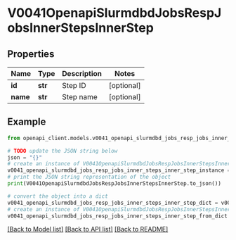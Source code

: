 # V0041OpenapiSlurmdbdJobsRespJobsInnerStepsInnerStep


## Properties

Name | Type | Description | Notes
------------ | ------------- | ------------- | -------------
**id** | **str** | Step ID | [optional] 
**name** | **str** | Step name | [optional] 

## Example

```python
from openapi_client.models.v0041_openapi_slurmdbd_jobs_resp_jobs_inner_steps_inner_step import V0041OpenapiSlurmdbdJobsRespJobsInnerStepsInnerStep

# TODO update the JSON string below
json = "{}"
# create an instance of V0041OpenapiSlurmdbdJobsRespJobsInnerStepsInnerStep from a JSON string
v0041_openapi_slurmdbd_jobs_resp_jobs_inner_steps_inner_step_instance = V0041OpenapiSlurmdbdJobsRespJobsInnerStepsInnerStep.from_json(json)
# print the JSON string representation of the object
print(V0041OpenapiSlurmdbdJobsRespJobsInnerStepsInnerStep.to_json())

# convert the object into a dict
v0041_openapi_slurmdbd_jobs_resp_jobs_inner_steps_inner_step_dict = v0041_openapi_slurmdbd_jobs_resp_jobs_inner_steps_inner_step_instance.to_dict()
# create an instance of V0041OpenapiSlurmdbdJobsRespJobsInnerStepsInnerStep from a dict
v0041_openapi_slurmdbd_jobs_resp_jobs_inner_steps_inner_step_from_dict = V0041OpenapiSlurmdbdJobsRespJobsInnerStepsInnerStep.from_dict(v0041_openapi_slurmdbd_jobs_resp_jobs_inner_steps_inner_step_dict)
```
[[Back to Model list]](../README.md#documentation-for-models) [[Back to API list]](../README.md#documentation-for-api-endpoints) [[Back to README]](../README.md)


